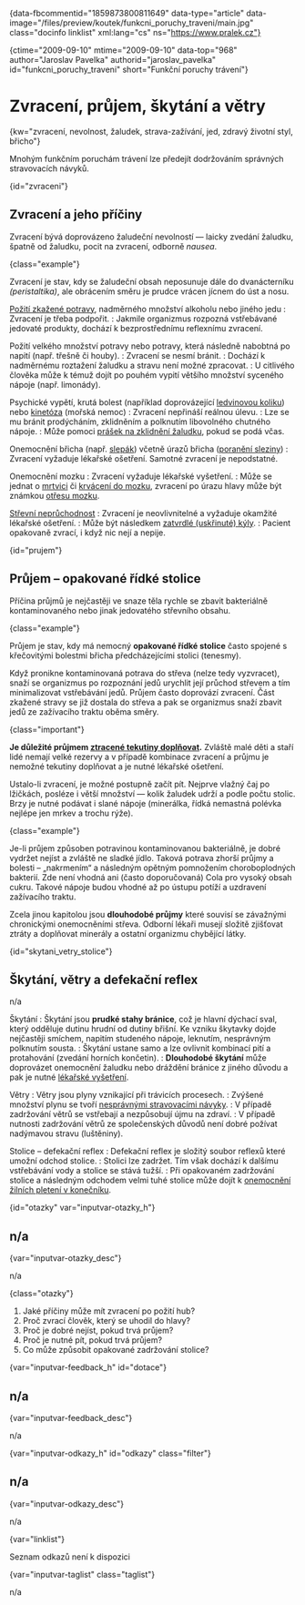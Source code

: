 
{data-fbcommentid="1859873800811649" data-type="article" data-image="/files/preview/koutek/funkcni\_poruchy\_traveni/main.jpg" class="docinfo linklist" xml:lang="cs" ns="https://www.pralek.cz"}

{ctime="2009-09-10" mtime="2009-09-10" data-top="968" author="Jaroslav Pavelka" authorid="jaroslav\_pavelka" id="funkcni\_poruchy_traveni" short="Funkční poruchy trávení"}

# Zvracení, průjem, škytání a větry

<!-- generated attribute kw by user_updatekw.sh on 2020-09-22, do not edit -->

{kw="zvracení, nevolnost, žaludek, strava-zažívání, jed, zdravý životní styl, břicho"}

Mnohým funkčním poruchám trávení lze předejít dodržováním správných stravovacích návyků.

{id="zvraceni"}

## Zvracení a jeho příčiny

Zvracení bývá doprovázeno žaludeční nevolností — laicky zvedání žaludku, špatně od žaludku, pocit na zvracení, odborně _nausea_.

{class="example"}

Zvracení je stav, kdy se žaludeční obsah neposunuje dále do dvanácterníku _(peristaltika)_, ale obrácením směru je prudce vrácen jícnem do úst a nosu.

[Požití zkažené potravy][1], nadměrného množství alkoholu nebo jiného jedu
:   Zvracení je třeba podpořit.
:   Jakmile organizmus rozpozná vstřebávané jedovaté produkty, dochází k bezprostřednímu reflexnímu zvracení.

Požití velkého množství potravy nebo potravy, která následně nabobtná po napití (např. třešně či houby).
:   Zvracení se nesmí bránit.
:   Dochází k nadměrnému roztažení žaludku a stravu není možné zpracovat.
:   U citlivého člověka může k témuž dojít po pouhém vypití většího množství syceného nápoje (např. limonády).

Psychické vypětí, krutá bolest (například doprovázející [ledvinovou koliku][2]) nebo [kinetóza][3] (mořská nemoc)
:   Zvracení nepřináší reálnou úlevu.
:   Lze se mu bránit prodýcháním, zklidněním a polknutím libovolného chutného nápoje.
:   Může pomoci [prášek na zklidnění žaludku][4], pokud se podá včas.

Onemocnění břicha (např. [slepák][5]) včetně úrazů břicha ([poranění sleziny][6])
:   Zvracení vyžaduje lékařské ošetření. Samotné zvracení je nepodstatné.

Onemocnění mozku
:   Zvracení vyžaduje lékařské vyšetření.
:   Může se jednat o [mrtvici][7] či [krvácení do mozku][8], zvracení po úrazu hlavy může být známkou [otřesu mozku][9].

[Střevní neprůchodnost][10]
:   Zvracení je neovlivnitelné a vyžaduje okamžité lékařské ošetření.
:   Může být následkem [zatvrdlé (uskřinuté) kýly][11].
:   Pacient opakovaně zvrací, i když nic nejí a nepije.

{id="prujem"}

## Průjem – opakované řídké stolice

Příčina průjmů je nejčastěji ve snaze těla rychle se zbavit bakteriálně kontaminovaného nebo jinak jedovatého střevního obsahu.

{class="example"}

Průjem je stav, kdy má nemocný **opakované řídké stolice** často spojené s křečovitými bolestmi břicha předcházejícími stolici (tenesmy).

Když pronikne kontaminovaná potrava do střeva (nelze tedy vyzvracet), snaží se organizmus po rozpoznání jedů urychlit její průchod střevem a tím minimalizovat vstřebávání jedů. Průjem často doprovází zvracení. Část zkažené stravy se již dostala do střeva a pak se organizmus snaží zbavit jedů ze zažívacího traktu oběma směry.

{class="important"}

**Je důležité průjmem [ztracené tekutiny doplňovat][12].** Zvláště malé děti a staří lidé nemají velké rezervy a v případě kombinace zvracení a průjmu je nemožné tekutiny doplňovat a je nutné lékařské ošetření.

Ustalo-li zvracení, je možné postupně začít pít. Nejprve vlažný čaj po lžičkách, posléze i větší množství — kolik žaludek udrží a podle počtu stolic. Brzy je nutné podávat i slané nápoje (minerálka, řídká nemastná polévka nejlépe jen mrkev a trochu rýže). 

{class="example"}

Je-li průjem způsoben potravinou kontaminovanou bakteriálně, je dobré vydržet nejíst a zvláště ne sladké jídlo. Taková potrava zhorší průjmy a bolesti – „nakrmením“ a následným opětným pomnožením choroboplodných bakterií. Zde není vhodná ani (často doporučovaná) Cola pro vysoký obsah cukru. Takové nápoje budou vhodné až po ústupu potíží a uzdravení zažívacího traktu.

Zcela jinou kapitolou jsou **dlouhodobé průjmy** které souvisí se závažnými chronickými onemocněními střeva. Odborní lékaři musejí složitě zjišťovat ztráty a doplňovat minerály a ostatní organizmu chybějící látky.

{id="skytani_vetry_stolice"}

## Škytání, větry a defekační reflex

n/a

Škytání
:   Škytání jsou **prudké stahy bránice**, což je hlavní dýchací sval, který odděluje dutinu hrudní od dutiny břišní. Ke vzniku škytavky dojde nejčastěji smíchem, napitím studeného nápoje, leknutím, nesprávným polknutím sousta.
:   Škytání ustane samo a lze ovlivnit kombinací pití a protahování (zvedání horních končetin).
:   **Dlouhodobé škytání** může doprovázet onemocnění žaludku nebo dráždění bránice z jiného důvodu a pak je nutné [lékařské vyšetření][13].

Větry
:   Větry jsou plyny vznikající při trávicích procesech.
:   Zvýšené množství plynu se tvoří [nesprávnými stravovacími návyky][14].
:   V případě zadržování větrů se vstřebají a nezpůsobují újmu na zdraví.
:   V případě nutnosti zadržování větrů ze společenských důvodů není dobré požívat nadýmavou stravu (luštěniny).

Stolice – defekační reflex
:   Defekační reflex je složitý soubor reflexů které umožní odchod stolice.
:   Stolici lze zadržet. Tím však dochází k dalšímu vstřebávání vody a stolice se stává tužší.
:   Při opakovaném zadržování stolice a následným odchodem velmi tuhé stolice může dojít k [onemocnění žilních pletení v konečníku][15].

{id="otazky" var="inputvar-otazky_h"}

## n/a

{var="inputvar-otazky_desc"}

n/a

{class="otazky"}

  1. Jaké příčiny může mít zvracení po požití hub?
  2. Proč zvrací člověk, který se uhodil do hlavy?
  3. Proč je dobré nejíst, pokud trvá průjem?
  4. Proč je nutné pít, pokud trvá průjem?
  5. Co může způsobit opakované zadržování stolice?

{var="inputvar-feedback_h" id="dotace"}

## n/a

{var="inputvar-feedback_desc"}

n/a

{var="inputvar-odkazy_h" id="odkazy" class="filter"}

## n/a

{var="inputvar-odkazy_desc"}

n/a

{var="linklist"}

Seznam odkazů není k dispozici

{var="inputvar-taglist" class="taglist"}

n/a

 [1]: bolest_zaludku
 [2]: mocove_kameny
 [3]: kinetoza
 [4]: lekove_formy
 [5]: slepak
 [6]: poraneni_sleziny
 [7]: mrtvice
 [8]: subduralni_hematom
 [9]: otres_mozku
 [10]: strevni_nepruchodnost
 [11]: kyla
 [12]: prijem_tekutin
 [13]: nalehavost_lekarskeho_vysetreni
 [14]: stravovaci_navyky
 [15]: krvaceni_z_konecniku

